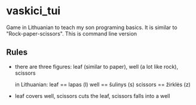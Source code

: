 # vaskici_tui
Game in Lithuanian to teach my son programing basics. It is similar to "Rock-paper-scissors". This is command line version

## Rules
* there are three figures: leaf (similar to paper), well (a lot like rock), scissors
  
    in Lithuanian:
    leaf == lapas (l)
    well == šulinys (s)
    scissors == žirklės (z)

* leaf covers well, scissors cuts the leaf, scissors falls into a well
